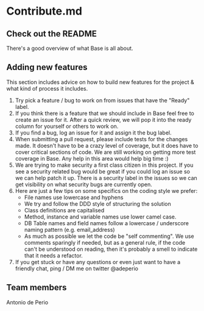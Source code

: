 # Contribute.md

## Check out the README

There's a good overview of what Base is all about.

## Adding new features

This section includes advice on how to build new features for the project & what kind of process it includes.

1. Try pick a feature / bug to work on from issues that have the "Ready" label.
2. If you think there is a feature that we should include in Base feel free to create an issue for it. After a quick review, we will pop it into the ready column for yourself or others to work on.
3. If you find a bug, log an issue for it and assign it the bug label.
4. When submitting a pull request, please include tests for the changes made. It doesn't have to be a crazy level of coverage, but it does have to cover critical sections of code. We are still working on getting more test coverage in Base. Any help in this area would help big time :)
5. We are trying to make security a first class citizen in this project. If you see a security related bug would be great if you could log an issue so we can help patch it up. There is a security label in the issues so we can get visibility on what security bugs are currently open.
6. Here are just a few tips on some specifics on the coding style we prefer:
    * File names use lowercase and hyphens
    * We try and follow the DDD style of structuring the solution
    * Class definitions are capitalised
    * Method, instance and variable names use lower camel case.
    * DB Table names and field names follow a lowercase / underscore naming pattern (e.g. email_address)
    * As much as possible we let the code be "self commenting". We use comments sparingly if needed, but as a general rule, if the code can't be understood on reading, then it's probably a smell to indicate that it needs a refactor.
7. If you get stuck or have any questions or even just want to have a friendly chat, ping / DM me on twitter @adeperio

## Team members

Antonio de Perio
